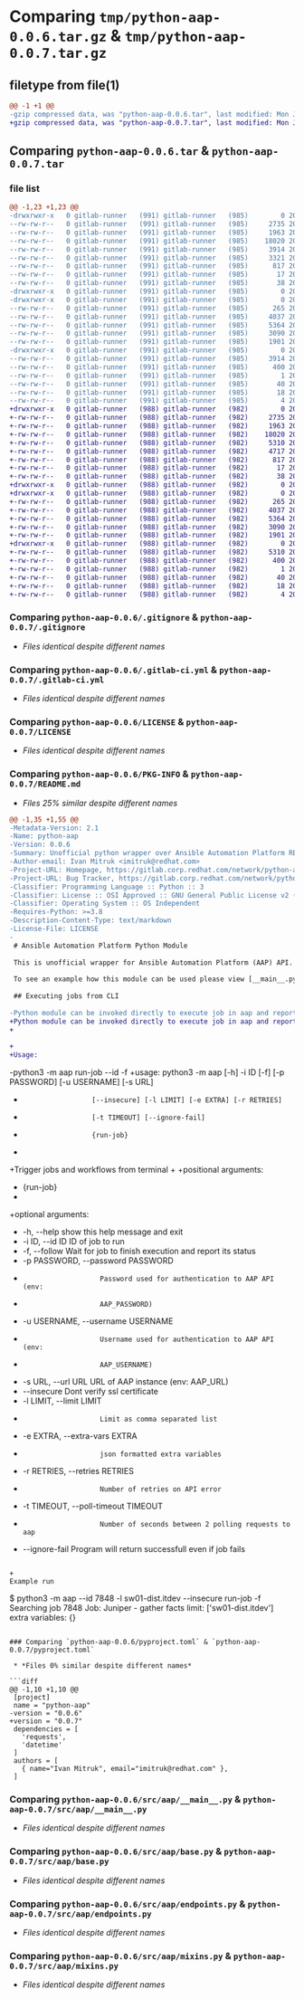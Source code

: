 # Comparing `tmp/python-aap-0.0.6.tar.gz` & `tmp/python-aap-0.0.7.tar.gz`

## filetype from file(1)

```diff
@@ -1 +1 @@
-gzip compressed data, was "python-aap-0.0.6.tar", last modified: Mon Jul 31 09:26:53 2023, max compression
+gzip compressed data, was "python-aap-0.0.7.tar", last modified: Mon Jul 31 09:27:57 2023, max compression
```

## Comparing `python-aap-0.0.6.tar` & `python-aap-0.0.7.tar`

### file list

```diff
@@ -1,23 +1,23 @@
-drwxrwxr-x   0 gitlab-runner   (991) gitlab-runner   (985)        0 2023-07-31 09:26:53.049655 python-aap-0.0.6/
--rw-rw-r--   0 gitlab-runner   (991) gitlab-runner   (985)     2735 2023-07-28 10:55:52.000000 python-aap-0.0.6/.gitignore
--rw-rw-r--   0 gitlab-runner   (991) gitlab-runner   (985)     1963 2023-07-31 09:26:37.000000 python-aap-0.0.6/.gitlab-ci.yml
--rw-rw-r--   0 gitlab-runner   (991) gitlab-runner   (985)    18020 2023-07-28 10:55:52.000000 python-aap-0.0.6/LICENSE
--rw-rw-r--   0 gitlab-runner   (991) gitlab-runner   (985)     3914 2023-07-31 09:26:53.048655 python-aap-0.0.6/PKG-INFO
--rw-rw-r--   0 gitlab-runner   (991) gitlab-runner   (985)     3321 2023-07-31 09:26:37.000000 python-aap-0.0.6/README.md
--rw-rw-r--   0 gitlab-runner   (991) gitlab-runner   (985)      817 2023-07-31 09:26:37.000000 python-aap-0.0.6/pyproject.toml
--rw-rw-r--   0 gitlab-runner   (991) gitlab-runner   (985)       17 2023-07-28 10:55:52.000000 python-aap-0.0.6/requirements.txt
--rw-rw-r--   0 gitlab-runner   (991) gitlab-runner   (985)       38 2023-07-31 09:26:53.049655 python-aap-0.0.6/setup.cfg
-drwxrwxr-x   0 gitlab-runner   (991) gitlab-runner   (985)        0 2023-07-31 09:26:53.042655 python-aap-0.0.6/src/
-drwxrwxr-x   0 gitlab-runner   (991) gitlab-runner   (985)        0 2023-07-31 09:26:53.046655 python-aap-0.0.6/src/aap/
--rw-rw-r--   0 gitlab-runner   (991) gitlab-runner   (985)      265 2023-07-31 09:26:37.000000 python-aap-0.0.6/src/aap/__init__.py
--rw-rw-r--   0 gitlab-runner   (991) gitlab-runner   (985)     4037 2023-07-31 09:26:37.000000 python-aap-0.0.6/src/aap/__main__.py
--rw-rw-r--   0 gitlab-runner   (991) gitlab-runner   (985)     5364 2023-07-31 09:26:37.000000 python-aap-0.0.6/src/aap/base.py
--rw-rw-r--   0 gitlab-runner   (991) gitlab-runner   (985)     3090 2023-07-31 09:26:37.000000 python-aap-0.0.6/src/aap/endpoints.py
--rw-rw-r--   0 gitlab-runner   (991) gitlab-runner   (985)     1901 2023-07-31 09:26:37.000000 python-aap-0.0.6/src/aap/mixins.py
-drwxrwxr-x   0 gitlab-runner   (991) gitlab-runner   (985)        0 2023-07-31 09:26:53.048655 python-aap-0.0.6/src/python_aap.egg-info/
--rw-rw-r--   0 gitlab-runner   (991) gitlab-runner   (985)     3914 2023-07-31 09:26:53.000000 python-aap-0.0.6/src/python_aap.egg-info/PKG-INFO
--rw-rw-r--   0 gitlab-runner   (991) gitlab-runner   (985)      400 2023-07-31 09:26:53.000000 python-aap-0.0.6/src/python_aap.egg-info/SOURCES.txt
--rw-rw-r--   0 gitlab-runner   (991) gitlab-runner   (985)        1 2023-07-31 09:26:53.000000 python-aap-0.0.6/src/python_aap.egg-info/dependency_links.txt
--rw-rw-r--   0 gitlab-runner   (991) gitlab-runner   (985)       40 2023-07-31 09:26:53.000000 python-aap-0.0.6/src/python_aap.egg-info/entry_points.txt
--rw-rw-r--   0 gitlab-runner   (991) gitlab-runner   (985)       18 2023-07-31 09:26:53.000000 python-aap-0.0.6/src/python_aap.egg-info/requires.txt
--rw-rw-r--   0 gitlab-runner   (991) gitlab-runner   (985)        4 2023-07-31 09:26:53.000000 python-aap-0.0.6/src/python_aap.egg-info/top_level.txt
+drwxrwxr-x   0 gitlab-runner   (988) gitlab-runner   (982)        0 2023-07-31 09:27:57.246124 python-aap-0.0.7/
+-rw-rw-r--   0 gitlab-runner   (988) gitlab-runner   (982)     2735 2023-07-28 10:54:04.000000 python-aap-0.0.7/.gitignore
+-rw-rw-r--   0 gitlab-runner   (988) gitlab-runner   (982)     1963 2023-07-28 12:41:45.000000 python-aap-0.0.7/.gitlab-ci.yml
+-rw-rw-r--   0 gitlab-runner   (988) gitlab-runner   (982)    18020 2023-07-26 20:23:00.000000 python-aap-0.0.7/LICENSE
+-rw-rw-r--   0 gitlab-runner   (988) gitlab-runner   (982)     5310 2023-07-31 09:27:57.245124 python-aap-0.0.7/PKG-INFO
+-rw-rw-r--   0 gitlab-runner   (988) gitlab-runner   (982)     4717 2023-07-31 09:27:45.000000 python-aap-0.0.7/README.md
+-rw-rw-r--   0 gitlab-runner   (988) gitlab-runner   (982)      817 2023-07-31 09:27:45.000000 python-aap-0.0.7/pyproject.toml
+-rw-rw-r--   0 gitlab-runner   (988) gitlab-runner   (982)       17 2023-07-28 10:54:04.000000 python-aap-0.0.7/requirements.txt
+-rw-rw-r--   0 gitlab-runner   (988) gitlab-runner   (982)       38 2023-07-31 09:27:57.246124 python-aap-0.0.7/setup.cfg
+drwxrwxr-x   0 gitlab-runner   (988) gitlab-runner   (982)        0 2023-07-31 09:27:57.239123 python-aap-0.0.7/src/
+drwxrwxr-x   0 gitlab-runner   (988) gitlab-runner   (982)        0 2023-07-31 09:27:57.244124 python-aap-0.0.7/src/aap/
+-rw-rw-r--   0 gitlab-runner   (988) gitlab-runner   (982)      265 2023-07-28 12:41:45.000000 python-aap-0.0.7/src/aap/__init__.py
+-rw-rw-r--   0 gitlab-runner   (988) gitlab-runner   (982)     4037 2023-07-31 09:26:15.000000 python-aap-0.0.7/src/aap/__main__.py
+-rw-rw-r--   0 gitlab-runner   (988) gitlab-runner   (982)     5364 2023-07-28 12:41:45.000000 python-aap-0.0.7/src/aap/base.py
+-rw-rw-r--   0 gitlab-runner   (988) gitlab-runner   (982)     3090 2023-07-28 12:41:45.000000 python-aap-0.0.7/src/aap/endpoints.py
+-rw-rw-r--   0 gitlab-runner   (988) gitlab-runner   (982)     1901 2023-07-28 12:41:45.000000 python-aap-0.0.7/src/aap/mixins.py
+drwxrwxr-x   0 gitlab-runner   (988) gitlab-runner   (982)        0 2023-07-31 09:27:57.245124 python-aap-0.0.7/src/python_aap.egg-info/
+-rw-rw-r--   0 gitlab-runner   (988) gitlab-runner   (982)     5310 2023-07-31 09:27:57.000000 python-aap-0.0.7/src/python_aap.egg-info/PKG-INFO
+-rw-rw-r--   0 gitlab-runner   (988) gitlab-runner   (982)      400 2023-07-31 09:27:57.000000 python-aap-0.0.7/src/python_aap.egg-info/SOURCES.txt
+-rw-rw-r--   0 gitlab-runner   (988) gitlab-runner   (982)        1 2023-07-31 09:27:57.000000 python-aap-0.0.7/src/python_aap.egg-info/dependency_links.txt
+-rw-rw-r--   0 gitlab-runner   (988) gitlab-runner   (982)       40 2023-07-31 09:27:57.000000 python-aap-0.0.7/src/python_aap.egg-info/entry_points.txt
+-rw-rw-r--   0 gitlab-runner   (988) gitlab-runner   (982)       18 2023-07-31 09:27:57.000000 python-aap-0.0.7/src/python_aap.egg-info/requires.txt
+-rw-rw-r--   0 gitlab-runner   (988) gitlab-runner   (982)        4 2023-07-31 09:27:57.000000 python-aap-0.0.7/src/python_aap.egg-info/top_level.txt
```

### Comparing `python-aap-0.0.6/.gitignore` & `python-aap-0.0.7/.gitignore`

 * *Files identical despite different names*

### Comparing `python-aap-0.0.6/.gitlab-ci.yml` & `python-aap-0.0.7/.gitlab-ci.yml`

 * *Files identical despite different names*

### Comparing `python-aap-0.0.6/LICENSE` & `python-aap-0.0.7/LICENSE`

 * *Files identical despite different names*

### Comparing `python-aap-0.0.6/PKG-INFO` & `python-aap-0.0.7/README.md`

 * *Files 25% similar despite different names*

```diff
@@ -1,35 +1,55 @@
-Metadata-Version: 2.1
-Name: python-aap
-Version: 0.0.6
-Summary: Unofficial python wrapper over Ansible Automation Platform REST API
-Author-email: Ivan Mitruk <imitruk@redhat.com>
-Project-URL: Homepage, https://gitlab.corp.redhat.com/network/python-aap/
-Project-URL: Bug Tracker, https://gitlab.corp.redhat.com/network/python-aap/issues
-Classifier: Programming Language :: Python :: 3
-Classifier: License :: OSI Approved :: GNU General Public License v2 (GPLv2)
-Classifier: Operating System :: OS Independent
-Requires-Python: >=3.8
-Description-Content-Type: text/markdown
-License-File: LICENSE
-
 # Ansible Automation Platform Python Module
 
 This is unofficial wrapper for Ansible Automation Platform (AAP) API.
 
 To see an example how this module can be used please view [__main__.py](./src/aap/__main__.py)
 
 ## Executing jobs from CLI
 
-Python module can be invoked directly to execute job in aap and report status to terminal.
+Python module can be invoked directly to execute job in aap and report status to terminal. AAP Credentials need to be specified either via CLI arguments or env variables
+
 
+
+Usage:
 ```
-python3 -m aap run-job --id <job-id> -f
+usage: python3 -m aap [-h] -i ID [-f] [-p PASSWORD] [-u USERNAME] [-s URL]
+                      [--insecure] [-l LIMIT] [-e EXTRA] [-r RETRIES]
+                      [-t TIMEOUT] [--ignore-fail]
+                      {run-job}
+
+Trigger jobs and workflows from terminal
+
+positional arguments:
+  {run-job}
+
+optional arguments:
+  -h, --help            show this help message and exit
+  -i ID, --id ID        ID of job to run
+  -f, --follow          Wait for job to finish execution and report its status
+  -p PASSWORD, --password PASSWORD
+                        Password used for authentication to AAP API (env:
+                        AAP_PASSWORD)
+  -u USERNAME, --username USERNAME
+                        Username used for authentication to AAP API (env:
+                        AAP_USERNAME)
+  -s URL, --url URL     URL of AAP instance (env: AAP_URL)
+  --insecure            Dont verify ssl certificate
+  -l LIMIT, --limit LIMIT
+                        Limit as comma separated list
+  -e EXTRA, --extra-vars EXTRA
+                        json formatted extra variables
+  -r RETRIES, --retries RETRIES
+                        Number of retries on API error
+  -t TIMEOUT, --poll-timeout TIMEOUT
+                        Number of seconds between 2 polling requests to aap
+  --ignore-fail         Program will return successfull even if job fails
 ```
 
+
 Example run
 ```
 $ python3 -m aap --id 7848 -l sw01-dist.itdev --insecure run-job -f
 Searching job 7848
 Job: Juniper - gather facts
         limit: ['sw01-dist.itdev']
         extra variables: {}
```

### Comparing `python-aap-0.0.6/pyproject.toml` & `python-aap-0.0.7/pyproject.toml`

 * *Files 0% similar despite different names*

```diff
@@ -1,10 +1,10 @@
 [project]
 name = "python-aap"
-version = "0.0.6"
+version = "0.0.7"
 dependencies = [
   'requests',
   'datetime'
 ]
 authors = [
   { name="Ivan Mitruk", email="imitruk@redhat.com" },
 ]
```

### Comparing `python-aap-0.0.6/src/aap/__main__.py` & `python-aap-0.0.7/src/aap/__main__.py`

 * *Files identical despite different names*

### Comparing `python-aap-0.0.6/src/aap/base.py` & `python-aap-0.0.7/src/aap/base.py`

 * *Files identical despite different names*

### Comparing `python-aap-0.0.6/src/aap/endpoints.py` & `python-aap-0.0.7/src/aap/endpoints.py`

 * *Files identical despite different names*

### Comparing `python-aap-0.0.6/src/aap/mixins.py` & `python-aap-0.0.7/src/aap/mixins.py`

 * *Files identical despite different names*

